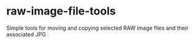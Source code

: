 # raw-image-file-tools
Simple tools for moving and copying selected RAW image files and their associated JPG
